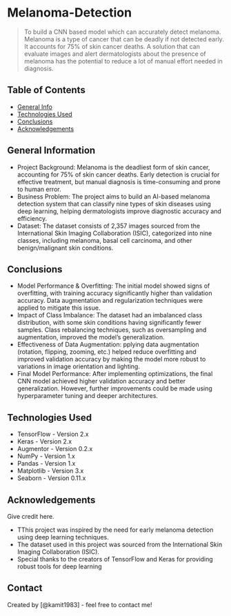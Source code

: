 # Melanoma-Detection
> To build a CNN based model which can accurately detect melanoma. Melanoma is a type of cancer that can be deadly if not detected early. It accounts for 75% of skin cancer deaths. A solution that can evaluate images and alert dermatologists about the presence of melanoma has the potential to reduce a lot of manual effort needed in diagnosis.


## Table of Contents
* [General Info](#general-information)
* [Technologies Used](#technologies-used)
* [Conclusions](#conclusions)
* [Acknowledgements](#acknowledgements)

<!-- You can include any other section that is pertinent to your problem -->

## General Information
- Project Background: Melanoma is the deadliest form of skin cancer, accounting for 75% of skin cancer deaths. Early detection is crucial for effective treatment, but manual diagnosis is time-consuming and prone to human error.
- Business Problem: The project aims to build an AI-based melanoma detection system that can classify nine types of skin diseases using deep learning, helping dermatologists improve diagnostic accuracy and efficiency.
- Dataset: The dataset consists of 2,357 images sourced from the International Skin Imaging Collaboration (ISIC), categorized into nine classes, including melanoma, basal cell carcinoma, and other benign/malignant skin conditions.

<!-- You don't have to answer all the questions - just the ones relevant to your project. -->

## Conclusions
- Model Performance & Overfitting: The initial model showed signs of overfitting, with training accuracy significantly higher than validation accuracy. Data augmentation and regularization techniques were applied to mitigate this issue.
- Impact of Class Imbalance: The dataset had an imbalanced class distribution, with some skin conditions having significantly fewer samples. Class rebalancing techniques, such as oversampling and augmentation, improved the model’s generalization.
- Effectiveness of Data Augmentation: pplying data augmentation (rotation, flipping, zooming, etc.) helped reduce overfitting and improved validation accuracy by making the model more robust to variations in image orientation and lighting.
- Final Model Performance: After implementing optimizations, the final CNN model achieved higher validation accuracy and better generalization. However, further improvements could be made using hyperparameter tuning and deeper architectures.

<!-- You don't have to answer all the questions - just the ones relevant to your project. -->


## Technologies Used
- TensorFlow - Version 2.x
- Keras - Version 2.x
- Augmentor - Version 0.2.x
- NumPy - Version 1.x
- Pandas - Version 1.x
- Matplotlib - Version 3.x
- Seaborn - Version 0.11.x

<!-- As the libraries versions keep on changing, it is recommended to mention the version of library used in this project -->

## Acknowledgements
Give credit here.
- TThis project was inspired by the need for early melanoma detection using deep learning techniques.
- The dataset used in this project was sourced from the International Skin Imaging Collaboration (ISIC).
- Special thanks to the creators of TensorFlow and Keras for providing robust tools for deep learning


## Contact
Created by [@kamit1983] - feel free to contact me!


<!-- Optional -->
<!-- ## License -->
<!-- This project is open source and available under the [... License](). -->

<!-- You don't have to include all sections - just the one's relevant to your project -->
